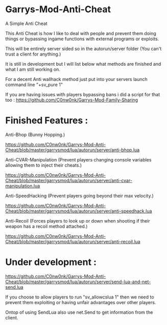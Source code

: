 # Garrys-Mod-Anti-Cheat

A Simple Anti Cheat

This Anti Cheat is how I like to deal with people and prevent them doing things or bypassing ingame functions with external programs or exploits.

This will be entirely server sided so in the autorun/server folder (You can't trust a client for anything.)

It is still in development but I will list below what methods are finished and what I am still working on.

For a decent Anti wallhack method just put into your servers launch command line "+sv_pure 1"

If you are having issues with players bypassing bans i did a script for that too : https://github.com/C0nw0nk/Garrys-Mod-Family-Sharing

# Finished Features :

Anti-Bhop (Bunny Hopping.)

https://github.com/C0nw0nk/Garrys-Mod-Anti-Cheat/blob/master/garrysmod/lua/autorun/server/anti-bhop.lua


Anti-CVAR-Manipulation (Prevent players changing console variables allowing them to inject their cheats.)

https://github.com/C0nw0nk/Garrys-Mod-Anti-Cheat/blob/master/garrysmod/lua/autorun/server/anti-cvar-manipulation.lua


Anti-SpeedHacking (Prevent players going beyond their max velocity.)

https://github.com/C0nw0nk/Garrys-Mod-Anti-Cheat/blob/master/garrysmod/lua/autorun/server/anti-speedhack.lua


Anti-Recoil (Forces players to look up or down when shooting if their weapon has a recoil method attached.)

https://github.com/C0nw0nk/Garrys-Mod-Anti-Cheat/blob/master/garrysmod/lua/autorun/server/anti-recoil.lua


# Under development :

https://github.com/C0nw0nk/Garrys-Mod-Anti-Cheat/blob/master/garrysmod/lua/autorun/server/send-lua-and-net-send.lua

If you choose to allow players to run "sv_allowcslua 1" then we need to prevent them exploiting or having unfair advantages over other players.

Ontop of using SendLua also use net.Send to get information from the client.
